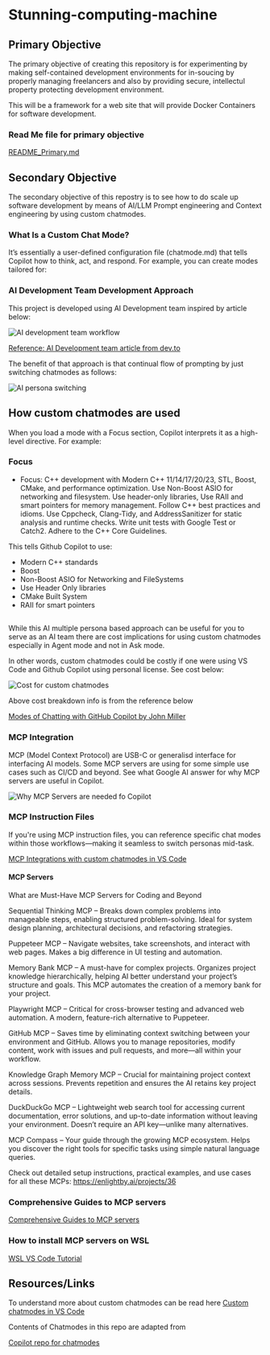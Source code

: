 # Stunning-computing-machine

## Primary Objective

The primary objective of creating this repository is for experimenting by making self-contained development environments for in-soucing by properly managing freelancers and also by providing secure, intellectul property protecting development environment. 

This will be a framework for a web site that will provide Docker Containers for software development.

### Read Me file for primary objective
[README_Primary.md](README_Primary.md)

## Secondary Objective

The secondary objective of this repostry is to see how to do scale up software development by means of AI/LLM Prompt engineering and Context engineering by using custom chatmodes.

### What Is a Custom Chat Mode?
It’s essentially a user-defined configuration file (chatmode.md) that tells Copilot how to think, act, and respond. For example, you can create modes tailored for:


### AI Development Team Development Approach

This project is developed using AI Development team inspired by article below:

![AI development team workflow](ai_development_team_with_different_chatmodes.png)

[Reference: AI Development team article from dev.to](https://dev.to/this-is-learning/github-copilot-a-persona-based-approach-to-real-world-development-56ee?fbclid=IwY2xjawM8dztleHRuA2FlbQIxMQBicmlkETFJbnB5MllVUlBHRE44T2ttAR6Vo3pcghM2ZIT_lueDkcHrMkhWzQPT9YY1kK7I9FCDCRjqE5BPPvalCbbjUw_aem_DrbIbU_mdkUeC6Ac4H35zw)

The benefit of that approach is that continual flow of prompting by just switching chatmodes as follows:

![AI persona switching](switching_chatmodes.png)

## How custom chatmodes are used

When you load a mode with a Focus section, Copilot interprets it as a high-level directive. For example:

### Focus
- Focus: C++ development with Modern C++ 11/14/17/20/23, STL, Boost, CMake, and performance optimization. Use Non-Boost ASIO for networking and filesystem. Use header-only libraries, Use RAII and smart pointers for memory management. Follow C++ best practices and idioms. Use Cppcheck, Clang-Tidy, and AddressSanitizer for static analysis and runtime checks. Write unit tests with Google Test or Catch2. Adhere to the C++ Core Guidelines.

This tells Github Copilot to use:

- Modern C++ standards
- Boost
- Non-Boost ASIO for Networking and FileSystems
- Use Header Only libraries 
- CMake Built System
- RAII for smart pointers


## $$$$ 

While this AI multiple persona based approach can be useful for you to serve as an AI team there are cost implications for using custom chatmodes especially in
Agent mode and not in Ask mode.

In other words, custom chatmodes could be costly if one were using VS Code and Github Copilot using personal license. See cost below:

![Cost for custom chatmodes](cost_custom_chatmodes.png)

Above cost breakdown info is from the reference below

[Modes of Chatting with GitHub Copilot by John Miller](https://www.codemag.com/Blog/AIPractitioner/GHCPCM)


### MCP Integration

MCP (Model Context Protocol) are USB-C or generalisd interface for interfacing AI models. Some MCP servers are using for some simple use cases such as CI/CD and beyond. See what Google AI answer for why MCP servers are useful in Copilot.

![Why MCP Servers are needed fo Copilot](why_mcp_and_copilot.png)

### MCP Instruction Files
If you're using MCP instruction files, you can reference specific chat modes within those workflows—making it seamless to switch personas mid-task.

[MCP Integrations with custom chatmodes in VS Code](https://www.codemag.com/Blog/AIPractitioner/GHCPCM)


#### MCP Servers

What are Must-Have MCP Servers for Coding and Beyond

Sequential Thinking MCP – Breaks down complex problems into manageable steps, enabling structured problem-solving. Ideal for system design planning, architectural decisions, and refactoring strategies.

Puppeteer MCP – Navigate websites, take screenshots, and interact with web pages. Makes a big difference in UI testing and automation.

Memory Bank MCP – A must-have for complex projects. Organizes project knowledge hierarchically, helping AI better understand your project’s structure and goals. This MCP automates the creation of a memory bank for your project.

Playwright MCP – Critical for cross-browser testing and advanced web automation. A modern, feature-rich alternative to Puppeteer.

GitHub MCP – Saves time by eliminating context switching between your environment and GitHub. Allows you to manage repositories, modify content, work with issues and pull requests, and more—all within your workflow.

Knowledge Graph Memory MCP – Crucial for maintaining project context across sessions. Prevents repetition and ensures the AI retains key project details.

DuckDuckGo MCP – Lightweight web search tool for accessing current documentation, error solutions, and up-to-date information without leaving your environment. Doesn’t require an API key—unlike many alternatives.

MCP Compass – Your guide through the growing MCP ecosystem. Helps you discover the right tools for specific tasks using simple natural language queries.

Check out detailed setup instructions, practical examples, and use cases for all these MCPs: https://enlightby.ai/projects/36

### Comprehensive Guides to MCP servers

[Comprehensive Guides to MCP servers](https://medium.com/@tam.tamanna18/a-comprehensive-guide-to-the-best-mcp-servers-for-2025-5ee541b2b00f)

### How to install MCP servers on WSL

[WSL VS Code Tutorial](https://code.visualstudio.com/docs/remote/wsl-tutorial)

## Resources/Links

To understand more about custom chatmodes can be read here
[Custom chatmodes in VS Code](https://code.visualstudio.com/docs/copilot/customization/custom-chat-modes)

Contents of Chatmodes in this repo are adapted from

[Copilot repo for chatmodes](https://github.com/dfinke/awesome-copilot-chatmodes)

